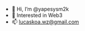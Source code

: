 - 👋 Hi, I’m @yapesysm2k
- 👀 Interested in Web3
- 📫 [lucaskoa.wz@gmail.com](url)

<!---
yapesysm2k/yapesysm2k is a ✨ special ✨ repository because its `README.md` (this file) appears on your GitHub profile.
You can click the Preview link to take a look at your changes.
--->
